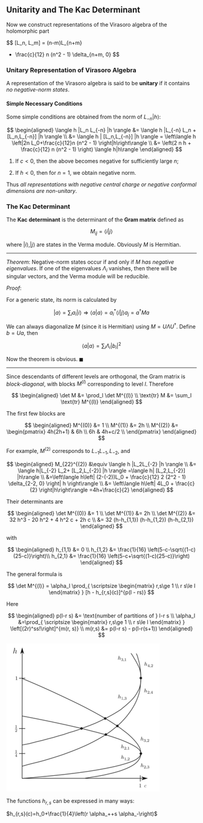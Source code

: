 ## Unitarity and The Kac Determinant

Now we construct representations of the Virasoro algebra of the holomorphic part

$$
[L_n, L_m]
= (n-m)L_{n+m}
+ \frac{c}{12} n (n^2 - 1) \delta_{n+m, 0}
$$

### Unitary Representation of Virasoro Algebra

A representation of the Virasoro algebra is said to be **unitary** if it contains *no negative-norm states*.

#### Simple Necessary Conditions

Some simple conditions are obtained from the norm of $L_{-n}| h\rangle$:

$$
\begin{aligned}
    \langle h |L_n L_{-n} |h \rangle 
    &= \langle h |L_{-n} L_n + [L_n,L_{-n}] |h \rangle 
    \\
    &= \langle h | [L_n,L_{-n}] |h \rangle 
    = \left\langle h \left|2n L_0+\frac{c}{12}n (n^2 - 1) \right|h\right\rangle
    \\
    &= \left(2 n h + \frac{c}{12} n (n^2 - 1) \right)
    \langle h|h\rangle
\end{aligned}
$$

1. If $c<0$, then the above becomes negative for sufficiently large $n$;

2. If $h<0$, then for $n=1$, we obtain negative norm.

Thus *all representations with negative central charge or negative conformal dimensions are non-unitary*.

### The Kac Determinant

The **Kac determinant** is the determinant of the **Gram matrix** defined as

$$
M_{i j}=\langle i|j\rangle
$$

where $| i\rangle , | j\rangle$ are states in the Verma module.
Obviously $M$ is Hermitian.

----

*Theorem*: Negative-norm states occur if and only if $M$ *has negative eigenvalues*. If one of the eigenvalues $\Lambda_i$ vanishes, then there will be singular vectors, and the Verma module will be reducible.

*Proof*:

For a generic state, its norm is calculated by

$$
| a\rangle =\sum_i a_i| i\rangle 
\Rightarrow 
\langle a|a\rangle 
= a_i^*\langle i|j\rangle a_j
= a^{\dagger }M a
$$

We can always diagonalize $M$ (since it is Hermitian) using
$M=U \Lambda  U^{\dagger }$. Define $b=U a$, then

$$
\langle a|a\rangle =\sum_i  \Lambda_i\left| b_i\right| {}^2
$$

Now the theorem is obvious. $\blacksquare$

----

Since descendants of different levels are orthogonal, the Gram matrix is *block-diagonal*, with blocks $M^{(l)}$ corresponding to level $l$. Therefore

$$
\begin{aligned}
    \det M &= \prod_l  \det  M^{(l)}
    \\
    \text{tr} M &= \sum_l  \text{tr} M^{(l)}
\end{aligned}
$$

The first few blocks are

$$
\begin{aligned}
    M^{(0)} &= 1
    \\
    M^{(1)} &= 2h
    \\
    M^{(2)} &= 
    \begin{pmatrix}
        4h(2h+1) & 6h \\
        6h & 4h+c/2 \\
    \end{pmatrix}
\end{aligned}
$$

For example, $M^{(2)}$ corresponds to $L_{-1}L_{-1}, L_{-2}$, and

$$
\begin{aligned}
    M_{22}^{(2)} 
    &\equiv \langle h |L_2L_{-2} |h \rangle 
    \\
    &= \langle h|L_{-2} L_2+ [L_2,L_{-2}] |h \rangle
    =\langle h| [L_2,L_{-2}] |h\rangle 
    \\
    &=\left\langle h\left|
        (2-(-2))L_0
        + \frac{c}{12} 2 (2^2 - 1) \delta_{2-2, 0}
    \right| h \right\rangle 
    \\
    &= \left\langle h\left| 4L_0 + \frac{c}{2} \right|h\right\rangle 
    =4h+\frac{c}{2}
\end{aligned}
$$

Their determinants are

$$
\begin{aligned}
    \det M^{(0)} &= 1
    \\
    \det M^{(1)} &= 2h
    \\
    \det M^{(2)} 
    &= 32 h^3 - 20 h^2 + 4 h^2 c + 2h c \\
    &= 32 (h-h_{1,1}) (h-h_{1,2}) (h-h_{2,1})
\end{aligned}
$$

with

$$
\begin{aligned}
    h_{1,1} &= 0
    \\
    h_{1,2} &= \frac{1}{16} \left(5-c-\sqrt{(1-c)(25-c)}\right)\\
    h_{2,1} &= \frac{1}{16} \left(5-c+\sqrt{(1-c)(25-c)}\right)
\end{aligned}
$$

The general formula is

$$
\det M^{(l)} 
= \alpha_l \prod_{
    \scriptsize
    \begin{matrix}
        r,s\ge 1 \\
        r s\le l
    \end{matrix}
} 
[h - h_{r,s}(c)]^{p(l - rs)}
$$

Here

$$
\begin{aligned}
    p(l-r s) &= \text{number of partitions of } l-r s
    \\
    \alpha_l &=\prod_{
        \scriptsize
        \begin{matrix}
            r,s\ge 1 \\
            r s\le l
        \end{matrix}
    } \left[(2r)^ss!\right]^{m(r, s)}
    \\
    m(r,s) &= p(l-r s) - p(l-r(s+1))
\end{aligned}
$$

![image](Fig-7_1.png)

The functions $h_{r,s}$ can be expressed in many ways:

$h_{r,s}(c)=h_0+\frac{1}{4}\left(r \alpha_++s \alpha_-\right)$
